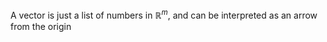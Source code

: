 


A vector is just a list of numbers in $\mathbb R^m$, and can be interpreted as an arrow from the origin 